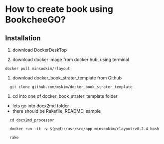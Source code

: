 # How to create book using BookcheeGO?


## Installation

1. download DockerDeskTop

1. download docker image from docker hub, using terminal

```
docker pull minsookim/rlayout

```
1. download docker_book_strater_template from Github

```
  git clone github.com/mskim/docker_book_strater_template

```

1. cd into one of docker_book_strater_template folder
  - lets go into docx2md folder
  - there should be Rakefile, READMD, sample

```
  cd docx2md_processor

  docker run -it -v $(pwd):/usr/src/app minsookim/rlayout:v0.2.4 bash

  rake

```